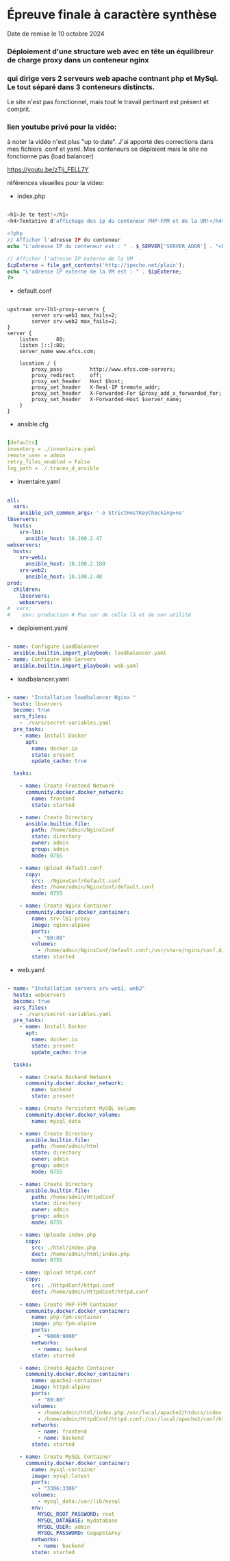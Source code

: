 # Épreuve finale à caractère synthèse

Date de remise le 10 octobre 2024

### Déploiement d'une structure web avec en tête un équilibreur de charge proxy dans un conteneur nginx
### qui dirige vers 2 serveurs web apache contnant php et MySql. Le tout séparé dans 3 conteneurs distincts.

Le site n'est pas fonctionnel, mais tout le travail pertinant est présent et comprit.



### lien youtube privé pour la vidéo:
à noter la vidéo n'est plus "up to date". J'ai apporté des corrections dans mes fichiers .conf et yaml. Mes conteneurs se déploient mais le site ne fonctionne pas (load balancer)

https://youtu.be/zTlj_FELL7Y

références visuelles pour la video:

 - index.php
```php

<h1>Je te test!</h1>
<h4>Tentative d'affichage des ip du conteneur PHP-FPM et de la VM!</h4>

<?php
// Afficher l'adresse IP du conteneur
echo "L'adresse IP du conteneur est : " . $_SERVER['SERVER_ADDR'] . "<br>";

// Afficher l'adresse IP externe de la VM
$ipExterne = file_get_contents('http://ipecho.net/plain');
echo "L'adresse IP externe de la VM est : " . $ipExterne;
?>

```
 - default.conf
```terminal

upstream srv-lb1-proxy-servers {
        server srv-web1 max_fails=2;
        server srv-web2 max_fails=2;
}
server {
    listen      80;
    listen [::]:80;
    server_name www.efcs.com;

    location / {
        proxy_pass         http://www.efcs.com-servers;
        proxy_redirect     off;
        proxy_set_header   Host $host;
        proxy_set_header   X-Real-IP $remote_addr;
        proxy_set_header   X-Forwarded-For $proxy_add_x_forwarded_for;
        proxy_set_header   X-Forwarded-Host $server_name;
    }
}

```
 - ansible.cfg
```yaml

[defaults]
inventory = ./inventaire.yaml
remote_user = admin
retry_files_enabled = False
log_path = ./.traces_d_ansible

```
- inventaire.yaml
```yaml
                           
all:
  vars:
    ansible_ssh_common_args: '-o StrictHostKeyChecking=no'
lbservers:
  hosts:
    srv-lb1:
      ansible_host: 10.100.2.47
webservers:
  hosts:
    srv-web1:
      ansible_host: 10.100.2.180
    srv-web2:
      ansible_host: 10.100.2.48
prod:
  children:
    lbservers:
    webservers:
#  vars:
#    env: production # Pas sur de celle là et de son utilité

```
 - deploiement.yaml
```yaml

- name: Configure LoadBalancer
  ansible.builtin.import_playbook: loadbalancer.yaml
- name: Configure Web Servers
  ansible.builtin.import_playbook: web.yaml

```
 - loadbalancer.yaml
```yaml

- name: "Installation loadbalancer Nginx "
  hosts: lbservers
  become: true
  vars_files:
    - ./vars/secret-variables.yaml
  pre_tasks:
    - name: Install Docker
      apt:
        name: docker.io
        state: present
        update_cache: true

  tasks:

    - name: Create Frontend Network
      community.docker.docker_network:
        name: frontend
        state: started

    - name: Create Directory
      ansible.builtin.file:
        path: /home/admin/NginxConf
        state: directory
        owner: admin
        group: admin
        mode: 0755

    - name: Upload default.conf
      copy:
        src: ./NginxConf/default.conf
        dest: /home/admin/NginxConf/default.conf
        mode: 0755

    - name: Create Nginx Container
      community.docker.docker_container:
        name: srv-lb1-proxy
        image: nginx:alpine
        ports:
          - "80:80"
        volumes:
          - /home/admin/NginxConf/default.conf:/usr/share/nginx/conf.d/default.conf:ro
        state: started

```
 - web.yaml
```yaml

- name: "Installation servers srv-web1, web2"
  hosts: webservers
  become: true
  vars_files:
    - ./vars/secret-variables.yaml
  pre_tasks:
    - name: Install Docker
      apt:
        name: docker.io
        state: present
        update_cache: true

  tasks:

    - name: Create Backend Network
      community.docker.docker_network:
        name: backend
        state: present

    - name: Create Persistent MySQL Volume
      community.docker.docker_volume:
        name: mysql_data

    - name: Create Directory
      ansible.builtin.file:
        path: /home/admin/html
        state: directory
        owner: admin
        group: admin
        mode: 0755

    - name: Create Directory
      ansible.builtin.file:
        path: /home/admin/HttpdConf
        state: directory
        owner: admin
        group: admin
        mode: 0755

    - name: Uploade index.php
      copy:
        src: ./html/index.php
        dest: /home/admin/html/index.php
        mode: 0755

    - name: Upload httpd.conf
      copy:
        src: ./HttpdConf/httpd.conf
        dest: /home/admin/HttpdConf/httpd.conf
    
    - name: Create PHP-FPM Container
      community.docker.docker_container:
        name: php-fpm-container
        image: php:fpm-alpine
        ports:
          - "9000:9000"
        networks:
          - names: backend
        state: started

    - name: Create Apache Container
      community.docker.docker_container:
        name: apache2-container
        image: httpd:alpine
        ports:
          - "80:80"
        volumes:
          - /home/admin/html/index.php:/usr/local/apache2/htdocs/index.php
          - /home/admin/HttpdConf/httpd.conf:/usr/local/apache2/conf/httpd.conf
        networks:
          - name: frontend
          - name: backend
        state: started

    - name: Create MySQL Container
      community.docker.docker_container:
        name: mysql-container
        image: mysql:latest
        ports:
          - "3306:3306"
        volumes:
          - mysql_data:/var/lib/mysql
        env:
          MYSQL_ROOT_PASSWORD: root
          MYSQL_DATABASE: mydatabase
          MYSQL_USER: admin
          MYSQL_PASSWORD: CegepSt&Foy
        networks:
          - name: backend
        state: started

```

















































